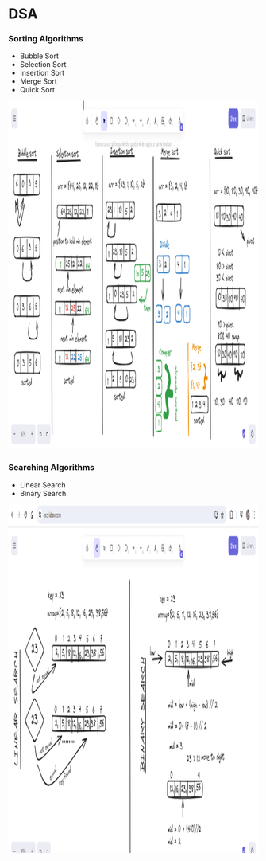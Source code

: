 # DSA
### Sorting Algorithms
* Bubble Sort
* Selection Sort
* Insertion Sort
* Merge Sort
* Quick Sort
  
<img src="sort.png" alt="CHEESE!" width="900" height="700">

### Searching Algorithms
* Linear Search
* Binary Search

<img src="search.png" alt="CHEESE!" width="900" height="700">
